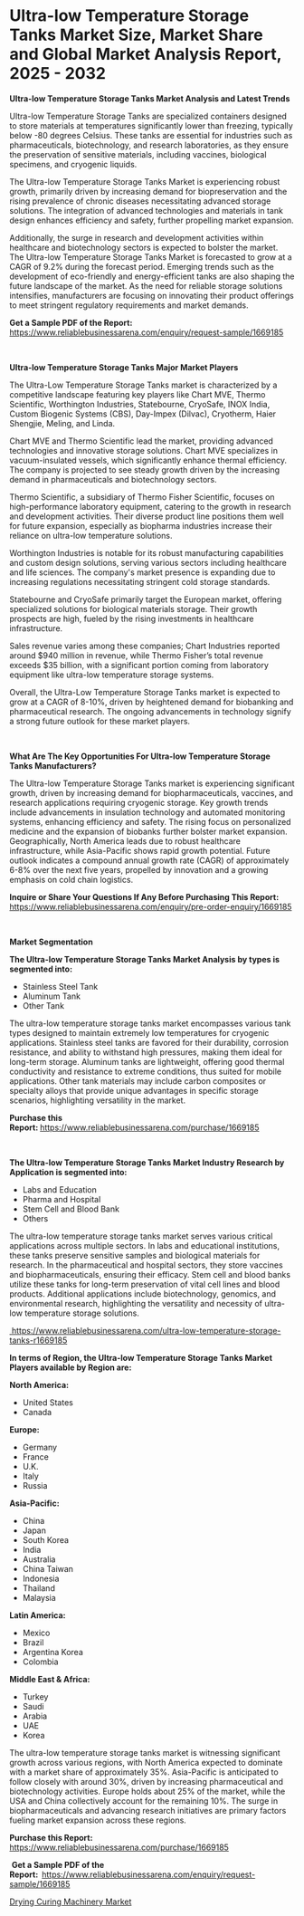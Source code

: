 <p><h1>Ultra-low Temperature Storage Tanks Market Size, Market Share and Global Market Analysis Report, 2025 - 2032</h1></p><p><strong>Ultra-low Temperature Storage Tanks Market Analysis and Latest Trends</strong></p>
<p><p>Ultra-low Temperature Storage Tanks are specialized containers designed to store materials at temperatures significantly lower than freezing, typically below -80 degrees Celsius. These tanks are essential for industries such as pharmaceuticals, biotechnology, and research laboratories, as they ensure the preservation of sensitive materials, including vaccines, biological specimens, and cryogenic liquids.</p><p>The Ultra-low Temperature Storage Tanks Market is experiencing robust growth, primarily driven by increasing demand for biopreservation and the rising prevalence of chronic diseases necessitating advanced storage solutions. The integration of advanced technologies and materials in tank design enhances efficiency and safety, further propelling market expansion.</p><p>Additionally, the surge in research and development activities within healthcare and biotechnology sectors is expected to bolster the market. The Ultra-low Temperature Storage Tanks Market is forecasted to grow at a CAGR of 9.2% during the forecast period. Emerging trends such as the development of eco-friendly and energy-efficient tanks are also shaping the future landscape of the market. As the need for reliable storage solutions intensifies, manufacturers are focusing on innovating their product offerings to meet stringent regulatory requirements and market demands.</p></p>
<p><strong>Get a Sample PDF of the Report:&nbsp;</strong> <a href="https://www.reliablebusinessarena.com/enquiry/request-sample/1669185?utm_campaign=2133&utm_medium=2&utm_source=Github&utm_content=ia&utm_term=02032025&utm_id=ultra-low-temperature-storage-tanks">https://www.reliablebusinessarena.com/enquiry/request-sample/1669185</a></p>
<p>&nbsp;</p>
<p><strong>Ultra-low Temperature Storage Tanks Major Market Players</strong></p>
<p><p>The Ultra-Low Temperature Storage Tanks market is characterized by a competitive landscape featuring key players like Chart MVE, Thermo Scientific, Worthington Industries, Statebourne, CryoSafe, INOX India, Custom Biogenic Systems (CBS), Day-Impex (Dilvac), Cryotherm, Haier Shengjie, Meling, and Linda. </p><p>Chart MVE and Thermo Scientific lead the market, providing advanced technologies and innovative storage solutions. Chart MVE specializes in vacuum-insulated vessels, which significantly enhance thermal efficiency. The company is projected to see steady growth driven by the increasing demand in pharmaceuticals and biotechnology sectors. </p><p>Thermo Scientific, a subsidiary of Thermo Fisher Scientific, focuses on high-performance laboratory equipment, catering to the growth in research and development activities. Their diverse product line positions them well for future expansion, especially as biopharma industries increase their reliance on ultra-low temperature solutions.</p><p>Worthington Industries is notable for its robust manufacturing capabilities and custom design solutions, serving various sectors including healthcare and life sciences. The company's market presence is expanding due to increasing regulations necessitating stringent cold storage standards.</p><p>Statebourne and CryoSafe primarily target the European market, offering specialized solutions for biological materials storage. Their growth prospects are high, fueled by the rising investments in healthcare infrastructure.</p><p>Sales revenue varies among these companies; Chart Industries reported around $940 million in revenue, while Thermo Fisher’s total revenue exceeds $35 billion, with a significant portion coming from laboratory equipment like ultra-low temperature storage systems. </p><p>Overall, the Ultra-Low Temperature Storage Tanks market is expected to grow at a CAGR of 8-10%, driven by heightened demand for biobanking and pharmaceutical research. The ongoing advancements in technology signify a strong future outlook for these market players.</p></p>
<p>&nbsp;</p>
<p><strong>What Are The Key Opportunities For Ultra-low Temperature Storage Tanks Manufacturers?</strong></p>
<p><p>The Ultra-low Temperature Storage Tanks market is experiencing significant growth, driven by increasing demand for biopharmaceuticals, vaccines, and research applications requiring cryogenic storage. Key growth trends include advancements in insulation technology and automated monitoring systems, enhancing efficiency and safety. The rising focus on personalized medicine and the expansion of biobanks further bolster market expansion. Geographically, North America leads due to robust healthcare infrastructure, while Asia-Pacific shows rapid growth potential. Future outlook indicates a compound annual growth rate (CAGR) of approximately 6-8% over the next five years, propelled by innovation and a growing emphasis on cold chain logistics.</p></p>
<p><strong>Inquire or Share Your Questions If Any Before Purchasing This Report:</strong> <a href="https://www.reliablebusinessarena.com/enquiry/pre-order-enquiry/1669185?utm_campaign=2133&utm_medium=2&utm_source=Github&utm_content=ia&utm_term=02032025&utm_id=ultra-low-temperature-storage-tanks">https://www.reliablebusinessarena.com/enquiry/pre-order-enquiry/1669185</a></p>
<p>&nbsp;</p>
<p><strong>Market Segmentation</strong></p>
<p><strong>The Ultra-low Temperature Storage Tanks Market Analysis by types is segmented into:</strong></p>
<p><ul><li>Stainless Steel Tank</li><li>Aluminum Tank</li><li>Other Tank</li></ul></p>
<p><p>The ultra-low temperature storage tanks market encompasses various tank types designed to maintain extremely low temperatures for cryogenic applications. Stainless steel tanks are favored for their durability, corrosion resistance, and ability to withstand high pressures, making them ideal for long-term storage. Aluminum tanks are lightweight, offering good thermal conductivity and resistance to extreme conditions, thus suited for mobile applications. Other tank materials may include carbon composites or specialty alloys that provide unique advantages in specific storage scenarios, highlighting versatility in the market.</p></p>
<p><strong>Purchase this Report:&nbsp;</strong><a href="https://www.reliablebusinessarena.com/purchase/1669185?utm_campaign=2133&utm_medium=2&utm_source=Github&utm_content=ia&utm_term=02032025&utm_id=ultra-low-temperature-storage-tanks">https://www.reliablebusinessarena.com/purchase/1669185</a></p>
<p>&nbsp;</p>
<p><strong>The Ultra-low Temperature Storage Tanks Market Industry Research by Application is segmented into:</strong></p>
<p><ul><li>Labs and Education</li><li>Pharma and Hospital</li><li>Stem Cell and Blood Bank</li><li>Others</li></ul></p>
<p><p>The ultra-low temperature storage tanks market serves various critical applications across multiple sectors. In labs and educational institutions, these tanks preserve sensitive samples and biological materials for research. In the pharmaceutical and hospital sectors, they store vaccines and biopharmaceuticals, ensuring their efficacy. Stem cell and blood banks utilize these tanks for long-term preservation of vital cell lines and blood products. Additional applications include biotechnology, genomics, and environmental research, highlighting the versatility and necessity of ultra-low temperature storage solutions.</p></p>
<p><a href="https://www.reliablebusinessarena.com/ultra-low-temperature-storage-tanks-r1669185?utm_campaign=2133&utm_medium=2&utm_source=Github&utm_content=ia&utm_term=02032025&utm_id=ultra-low-temperature-storage-tanks">&nbsp;https://www.reliablebusinessarena.com/ultra-low-temperature-storage-tanks-r1669185</a></p>
<p><strong>In terms of Region, the Ultra-low Temperature Storage Tanks Market Players available by Region are:</strong></p>
<p>
    <p> <strong> North America: </strong>
        <ul>
            <li>United States</li>
            <li>Canada</li>
        </ul>
        </p> 
    <p> <strong> Europe: </strong>
        <ul>
            <li>Germany</li>
            <li>France</li>
            <li>U.K.</li>
            <li>Italy</li>
            <li>Russia</li>
        </ul>
        </p> 
    <p> <strong> Asia-Pacific: </strong>
        <ul>
            <li>China</li>
            <li>Japan</li>
            <li>South Korea</li>
            <li>India</li>
            <li>Australia</li>
            <li>China Taiwan</li>
            <li>Indonesia</li>
            <li>Thailand</li>
            <li>Malaysia</li>
        </ul>
        </p> 
    <p> <strong> Latin America: </strong>
        <ul>
            <li>Mexico</li>
            <li>Brazil</li>
            <li>Argentina Korea</li>
            <li>Colombia</li>
        </ul>
        </p> 
    <p> <strong> Middle East & Africa: </strong>
        <ul>
            <li>Turkey</li>
            <li>Saudi</li>
            <li>Arabia</li>
            <li>UAE</li>
            <li>Korea</li>
        </ul>
    </p>
    </p>
<p><p>The ultra-low temperature storage tanks market is witnessing significant growth across various regions, with North America expected to dominate with a market share of approximately 35%. Asia-Pacific is anticipated to follow closely with around 30%, driven by increasing pharmaceutical and biotechnology activities. Europe holds about 25% of the market, while the USA and China collectively account for the remaining 10%. The surge in biopharmaceuticals and advancing research initiatives are primary factors fueling market expansion across these regions.</p></p>
<p><strong>Purchase this Report: </strong><a href="https://www.reliablebusinessarena.com/purchase/1669185?utm_campaign=2133&utm_medium=2&utm_source=Github&utm_content=ia&utm_term=02032025&utm_id=ultra-low-temperature-storage-tanks">https://www.reliablebusinessarena.com/purchase/1669185</a></p>
<p>&nbsp;<strong>Get a Sample PDF of the Report:&nbsp;&nbsp;</strong><a href="https://www.reliablebusinessarena.com/enquiry/request-sample/1669185?utm_campaign=2133&utm_medium=2&utm_source=Github&utm_content=ia&utm_term=02032025&utm_id=ultra-low-temperature-storage-tanks">https://www.reliablebusinessarena.com/enquiry/request-sample/1669185</a></p>
<p><strong></strong></p>
<p><p><a href="https://github.com/JakirUddin651/Market-Research-Report-List-1/blob/main/drying-curing-machinery-market.md?utm_campaign=2133&utm_medium=2&utm_source=Github&utm_content=ia&utm_term=02032025&utm_id=ultra-low-temperature-storage-tanks">Drying Curing Machinery Market</a></p></p>